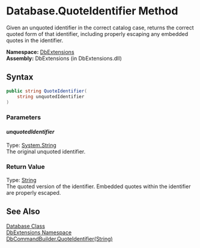 Database.QuoteIdentifier Method
===============================
Given an unquoted identifier in the correct catalog case, returns the correct quoted form of that identifier, including properly escaping any embedded quotes in the identifier.

**Namespace:** [DbExtensions][1]  
**Assembly:** DbExtensions (in DbExtensions.dll)

Syntax
------

```csharp
public string QuoteIdentifier(
	string unquotedIdentifier
)
```

### Parameters

#### *unquotedIdentifier*
Type: [System.String][2]  
The original unquoted identifier.

### Return Value
Type: [String][2]  
The quoted version of the identifier. Embedded quotes within the identifier are properly escaped.

See Also
--------
[Database Class][3]  
[DbExtensions Namespace][1]  
[DbCommandBuilder.QuoteIdentifier(String)][4]  

[1]: ../README.md
[2]: http://msdn.microsoft.com/en-us/library/s1wwdcbf
[3]: README.md
[4]: http://msdn.microsoft.com/en-us/library/79h5bby0